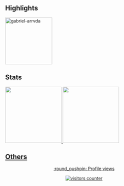 <!--
**gabriel-arrvda/gabriel-arrvda** is a ✨ _special_ ✨ repository because its `README.md` (this file) appears on your GitHub profile.

Here are some ideas to get you started:

- 🔭 I’m currently working on ...
- 🌱 I’m currently learning ...
- 👯 I’m looking to collaborate on ...
- 🤔 I’m looking for help with ...
- 💬 Ask me about ...
- 📫 How to reach me: ...
- 😄 Pronouns: ...
- ⚡ Fun fact: ...
-->
## Highlights
<div align="left">
  <a href="https://github.com/gabriel-arrvda/biblioteca-tcc">
    <img height="150em" align="center" src="https://github-readme-stats.vercel.app/api/pin/?username=gabriel-arrvda&repo=biblioteca-tcc&show_icons=true&bg_color=19,21D4FD,B721FF&title_color=fff&text_color=fff&icon_color=fff" alt="gabriel-arrvda" />
  </a>
</div>

## Stats
<div align="left">
  <a href="https://github.com/gabriel-arrvda">
    <img height="180em" src="https://github-readme-stats.vercel.app/api?username=gabriel-arrvda&show_icons=true&bg_color=19,21D4FD,B721FF&title_color=fff&text_color=fff&&icon_color=fff&count_private=true&include_all_commits=true&disable_animations=false">
  <img height="180em" src="https://github-readme-stats.vercel.app/api/top-langs?username=gabriel-arrvda&show_icons=true&bg_color=19,21D4FD,B721FF&title_color=fff&text_color=fff&icon_color=fff&layout=compact"/>
</div>
  
## Others
<p align="center">:round_pushpin: Profile views</p>
<div align="center">
    <img alt="visitors counter" src="https://profile-counter.glitch.me/gabriel-arrvda/count.svg">
</div>
